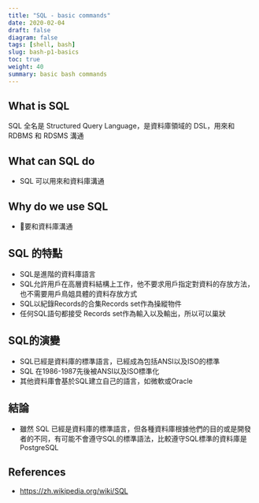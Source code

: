 ```yaml
---
title: "SQL - basic commands"
date: 2020-02-04
draft: false
diagram: false
tags: [shell, bash]
slug: bash-p1-basics
toc: true
weight: 40
summary: basic bash commands
---
```


## What is SQL

SQL 全名是 Structured Query Language，是資料庫領域的 DSL，用來和RDBMS 和 RDSMS 溝通

## What can SQL do

- SQL 可以用來和資料庫溝通

## Why do we use SQL

- 要和資料庫溝通

## SQL 的特點

- SQL是進階的資料庫語言
- SQL允許用戶在高層資料結構上工作，他不要求用戶指定對資料的存放方法，也不需要用戶鳥姐具體的資料存放方式
- SQL以紀錄Records的合集Records set作為操縱物件
- 任何SQL語句都接受 Records set作為輸入以及輸出，所以可以巢狀

## SQL的演變

- SQL已經是資料庫的標準語言，已經成為包括ANSI以及ISO的標準
- SQL 在1986-1987先後被ANSI以及ISO標準化
- 其他資料庫會基於SQL建立自己的語言，如微軟或Oracle

## 結論

- 雖然 SQL 已經是資料庫的標準語言，但各種資料庫根據他們的目的或是開發者的不同，有可能不會遵守SQL的標準語法，比較遵守SQL標準的資料庫是PostgreSQL

## References

- <https://zh.wikipedia.org/wiki/SQL>
